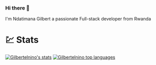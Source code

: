 ### Hi there 👋

I'm Ndatimana Gilbert a passionate Full-stack developer from Rwanda

# 💹 Stats
[![Gilbertelnino's stats](https://github-readme-stats.vercel.app/api?username=Gilbertelnino&show_icons=true&theme=nord)](https://github.com/Gilbertelnino)
[![Gilbertelnino top languages](https://github-readme-stats.vercel.app/api/top-langs/?username=Gilbertelnino&theme=buefy&layout=compact)](https://github.com/Gilbertelnino)


<!--
**Gilbertelnino/Gilbertelnino** is a ✨ _special_ ✨ repository because its `README.md` (this file) appears on your GitHub profile.

I'm Ndatimana Gilbert a self-taught passionate Full-stack developer from Rwanda

- 🔭 I’m currently working on ...
- 🌱 I’m currently learning ...
- 👯 I’m looking to collaborate on ...
- 🤔 I’m looking for help with ...
- 💬 Ask me about ...
- 📫 How to reach me: ...
- 😄 Pronouns: ...
- ⚡ Fun fact: ...
-->
